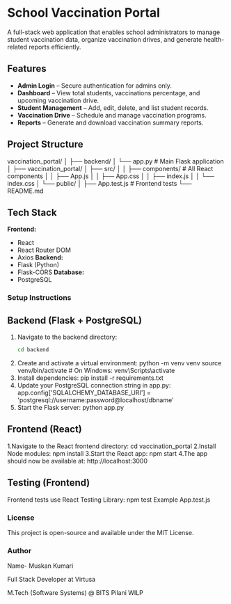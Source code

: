 #  School Vaccination Portal
A full-stack web application that enables school administrators to manage student vaccination data, organize vaccination drives, and generate health-related reports efficiently.

##  Features
-  **Admin Login** – Secure authentication for admins only.
-  **Dashboard** – View total students, vaccinations percentage, and upcoming vaccination drive.
-  **Student Management** – Add, edit, delete, and list student records.
-  **Vaccination Drive** – Schedule and manage vaccination programs.
-  **Reports** – Generate and download vaccination summary reports.

##  Project Structure
vaccination_portal/
│
├── backend/
│ └── app.py # Main Flask application
│
├── vaccination_portal/
│ ├── src/
│ │ ├── components/ # All React components
│ │ ├── App.js
│ │ ├── App.css
│ │ ├── index.js
│ │ └── index.css
│ └── public/
│
├── App.test.js # Frontend tests
└── README.md

## Tech Stack
**Frontend:**
- React
- React Router DOM
- Axios
**Backend:**
- Flask (Python)
- Flask-CORS
**Database:**
- PostgreSQL

### Setup Instructions

## Backend (Flask + PostgreSQL)
1. Navigate to the backend directory:
   ```bash
   cd backend
2. Create and activate a virtual environment:
python -m venv venv
source venv/bin/activate     # On Windows: venv\Scripts\activate
3. Install dependencies:
pip install -r requirements.txt
4. Update your PostgreSQL connection string in app.py:
app.config['SQLALCHEMY_DATABASE_URI'] = 'postgresql://username:password@localhost/dbname'
5. Start the Flask server:
python app.py

## Frontend (React)
1.Navigate to the React frontend directory:
cd vaccination_portal
2.Install Node modules:
npm install
3.Start the React app:
npm start
4.The app should now be available at:
http://localhost:3000

## Testing (Frontend)
Frontend tests use React Testing Library:
npm test
Example App.test.js

### License
This project is open-source and available under the MIT License.

### Author
Name- Muskan Kumari

Full Stack Developer at Virtusa

M.Tech (Software Systems) @ BITS Pilani WILP

